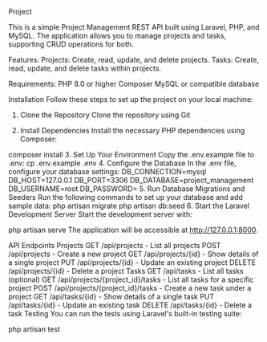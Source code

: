 Project

This is a simple Project Management REST API built using Laravel, PHP, and MySQL. The application allows you to manage projects and tasks, supporting CRUD operations for both.

Features:
Projects: Create, read, update, and delete projects.
Tasks: Create, read, update, and delete tasks within projects.

Requirements:
PHP 8.0 or higher
Composer
MySQL or compatible database

Installation
Follow these steps to set up the project on your local machine:

1. Clone the Repository
   Clone the repository using Git

2. Install Dependencies
   Install the necessary PHP dependencies using Composer:

composer install 3. Set Up Your Environment
Copy the .env.example file to .env:
cp .env.example .env 4. Configure the Database
In the .env file, configure your database settings:
DB_CONNECTION=mysql
DB_HOST=127.0.0.1
DB_PORT=3306
DB_DATABASE=project_management
DB_USERNAME=root
DB_PASSWORD= 5. Run Database Migrations and Seeders
Run the following commands to set up your database and add sample data:
php artisan migrate
php artisan db:seed 6. Start the Laravel Development Server
Start the development server with:

php artisan serve
The application will be accessible at http://127.0.0.1:8000.

API Endpoints
Projects
GET /api/projects - List all projects
POST /api/projects - Create a new project
GET /api/projects/{id} - Show details of a single project
PUT /api/projects/{id} - Update an existing project
DELETE /api/projects/{id} - Delete a project
Tasks
GET /api/tasks - List all tasks (optional)
GET /api/projects/{project_id}/tasks - List all tasks for a specific project
POST /api/projects/{project_id}/tasks - Create a new task under a project
GET /api/tasks/{id} - Show details of a single task
PUT /api/tasks/{id} - Update an existing task
DELETE /api/tasks/{id} - Delete a task
Testing
You can run the tests using Laravel's built-in testing suite:

php artisan test
